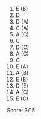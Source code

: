 1. E (B)
2. D 
3. D (A)
4. C (A)
5. A (C)
6. C
7. D (C)
8. A (C)
9. C 
10. E (A)
11. A (B)
12. E (B)
13. D (E)
14. A (C)
15. E (C)

Score: 3/15
